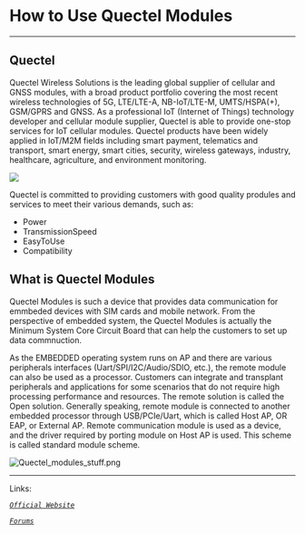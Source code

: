 # How to Use Quectel Modules

----------


## Quectel ##

Quectel Wireless Solutions is the leading global supplier of cellular and GNSS modules, with a broad product portfolio covering the most recent wireless technologies of 5G, LTE/LTE-A, NB-IoT/LTE-M, UMTS/HSPA(+), GSM/GPRS and GNSS. As a professional IoT (Internet of Things) technology developer and cellular module supplier, Quectel is able to provide one-stop services for IoT cellular modules. Quectel products have been widely applied in IoT/M2M fields including smart payment, telematics and transport, smart energy, smart cities, security, wireless gateways, industry, healthcare, agriculture, and environment monitoring.

![](https://www.quectel.com/images/about/ban2.png)


Quectel is committed to providing customers with good quality produles and services to meet their various demands, such as:

- Power
- TransmissionSpeed 
- EasyToUse
- Compatibility


## What is Quectel Modules ##

Quectel Modules is such a device that provides data communication for emmbeded devices with SIM cards and mobile network.
From the perspective of embedded system, the Quectel Modules is actually the Minimum System Core Circuit Board that can help the customers to set up data commnuction.


As the EMBEDDED operating system runs on AP and there are various peripherals interfaces (Uart/SPI/I2C/Audio/SDIO, etc.), the remote module can also be used as a processor. Customers can integrate and transplant peripherals and applications for some scenarios that do not require high processing performance and resources. The remote solution is called the Open solution.
Generally speaking, remote module is connected to another embedded processor through USB/PCIe/Uart, which is called Host AP, OR EAP, or External AP. Remote communication module is used as a device, and the driver required by porting module on Host AP is used. This scheme is called standard module scheme.


![Quectel_modules_stuff.png](https://i.loli.net/2020/09/29/bk4wJGADRZiYxst.png)

----------
Links:

*[`Official Website`](https://www.quectel.com/ "Official Website")*

*[`Forums`](https://Forums.quectel.com/ "Forums")*


